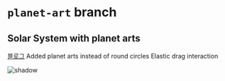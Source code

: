 # `planet-art` branch
## Solar System with planet arts

[블로그](https://joey-ful.github.io/canvas/solar-system-planet-art/)
Added planet arts instead of round circles
Elastic drag interaction

![shadow](https://user-images.githubusercontent.com/52592748/108626000-47495400-7491-11eb-82c0-66f63b16f8a2.gif)